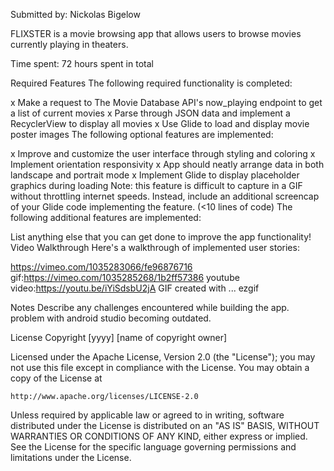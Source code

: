 Submitted by: Nickolas Bigelow

FLIXSTER is a movie browsing app that allows users to browse movies currently playing in theaters.

Time spent: 72 hours spent in total

Required Features
The following required functionality is completed:

x Make a request to The Movie Database API's now_playing endpoint to get a list of current movies
x Parse through JSON data and implement a RecyclerView to display all movies
x Use Glide to load and display movie poster images
The following optional features are implemented:

x Improve and customize the user interface through styling and coloring
x Implement orientation responsivity
x App should neatly arrange data in both landscape and portrait mode
x Implement Glide to display placeholder graphics during loading
Note: this feature is difficult to capture in a GIF without throttling internet speeds. Instead, include an additional screencap of your Glide code implementing the feature. (<10 lines of code)
The following additional features are implemented:

 List anything else that you can get done to improve the app functionality!
Video Walkthrough
Here's a walkthrough of implemented user stories:


https://vimeo.com/1035283066/fe96876716
gif:https://vimeo.com/1035285268/1b2ff57386
youtube video:https://youtu.be/iYiSdsbU2jA
GIF created with ... ezgif

Notes
Describe any challenges encountered while building the app.
problem with android studio becoming outdated. 

License
Copyright [yyyy] [name of copyright owner]

Licensed under the Apache License, Version 2.0 (the "License");
you may not use this file except in compliance with the License.
You may obtain a copy of the License at

    http://www.apache.org/licenses/LICENSE-2.0

Unless required by applicable law or agreed to in writing, software
distributed under the License is distributed on an "AS IS" BASIS,
WITHOUT WARRANTIES OR CONDITIONS OF ANY KIND, either express or implied.
See the License for the specific language governing permissions and
limitations under the License.
